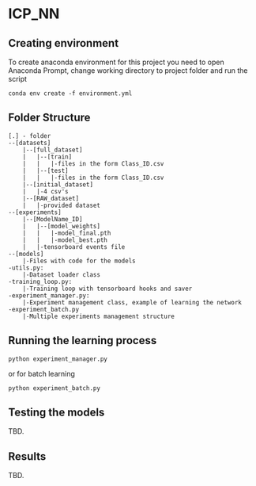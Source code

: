 # ICP_NN

## Creating environment
To create anaconda environment for this project you need to open Anaconda Prompt, change working directory to project folder and run the script
```
conda env create -f environment.yml
```
## Folder Structure
```
[.] - folder
--[datasets]
    |--[full_dataset]
    |   |--[train]
    |   |   |-files in the form Class_ID.csv
    |   |--[test]
    |   |   |-files in the form Class_ID.csv
    |--[initial_dataset]
    |   |-4 csv's
    |--[RAW_dataset]
    |   |-provided dataset
--[experiments]
    |--[ModelName_ID]
    |   |--[model_weights]
    |   |   |-model_final.pth
    |   |   |-model_best.pth
    |   |-tensorboard events file
--[models]
    |-Files with code for the models
-utils.py:
    |-Dataset loader class
-training_loop.py:
    |-Training loop with tensorboard hooks and saver
-experiment_manager.py:
    |-Experiment management class, example of learning the network
-experiment_batch.py
    |-Multiple experiments management structure
```
## Running the learning process
```
python experiment_manager.py
```
or for batch learning
```
python experiment_batch.py
```
## Testing the models
TBD.
## Results
TBD.
